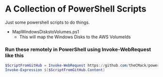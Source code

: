 # A Collection of PowerShell Scripts
Just some powershell scripts to do things.

- MapWindowsDiskstoVolumes.ps1
  - This will map the Windows Disks to the AWS VolumeIds 


### Run these remotely in PowerShell using Invoke-WebRequest like this

```powershell
$ScriptFromGitHub = Invoke-WebRequest https://github.com/theCMack/powershell_scripts/blob/master/MapWindowsDiskstoVolumes.ps1
Invoke-Expression $($ScriptFromGitHub.Content)
